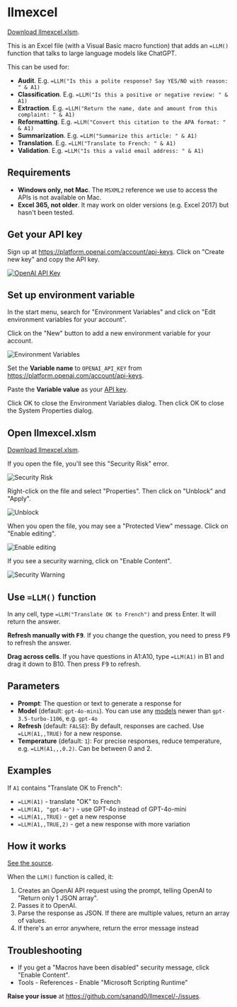 # llmexcel

[Download llmexcel.xlsm](llmexcel.xlsm ":ignore").

This is an Excel file (with a Visual Basic macro function) that adds an `=LLM()` function that talks to large language models like ChatGPT.

This can be used for:

- **Audit**. E.g. `=LLM("Is this a polite response? Say YES/NO with reason: " & A1)`
- **Classification**. E.g. `=LLM("Is this a positive or negative review: " & A1)`
- **Extraction**. E.g. `=LLM("Return the name, date and amount from this complaint: " & A1)`
- **Reformatting**. E.g. `=LLM("Convert this citation to the APA format: " & A1)`
- **Summarization**. E.g. `=LLM("Summarize this article: " & A1)`
- **Translation**. E.g. `=LLM("Translate to French: " & A1)`
- **Validation**. E.g. `=LLM("Is this a valid email address: " & A1)`

## Requirements

- **Windows only, not Mac**. The `MSXML2` reference we use to access the APIs is not available on Mac.
- **Excel 365, not older**. It may work on older versions (e.g. Excel 2017) but hasn't been tested.

## Get your API key

Sign up at <https://platform.openai.com/account/api-keys>. Click on "Create new key" and copy the API key.

[![OpenAI API Key](docs/openai-api-key.png)](https://platform.openai.com/account/api-keys)

## Set up environment variable

In the start menu, search for "Environment Variables" and click on "Edit environment variables for your account".

Click on the "New" button to add a new environment variable for your account.

![Environment Variables](docs/env-3-environment-variables.png)

Set the **Variable name** to `OPENAI_API_KEY` from <https://platform.openai.com/account/api-keys>.

Paste the **Variable value** as your [API key](#get-your-api-key).

Click OK to close the Environment Variables dialog. Then click OK to close the System Properties dialog.

## Open llmexcel.xlsm

[Download llmexcel.xlsm](llmexcel.xlsm ":ignore").

If you open the file, you'll see this "Security Risk" error.

![Security Risk](docs/download-security-risk.png)

Right-click on the file and select "Properties". Then click on "Unblock" and "Apply".

![Unblock](docs/download-unblock.png)

When you open the file, you may see a "Protected View" message. Click on "Enable editing".

![Enable editing](docs/download-enable-editing.png)

If you see a security warning, click on "Enable Content".

![Security Warning](docs/excel-security-warning.png)

## Use `=LLM()` function

In any cell, type `=LLM("Translate OK to French")` and press Enter. It will return the answer.

**Refresh manually with <kbd>F9</kbd>**. If you change the question, you need to press <kbd>F9</kbd> to refresh the answer.

**Drag across cells**. If you have questions in A1:A10, type `=LLM(A1)` in B1 and drag it down to B10. Then press <kbd>F9</kbd> to refresh.

## Parameters

- **Prompt**: The question or text to generate a response for
- **Model** (default: `gpt-4o-mini`). You can use any [models](https://platform.openai.com/docs/models/) newer than `gpt-3.5-turbo-1106`, e.g. `gpt-4o`
- **Refresh** (default: `FALSE`): By default, responses are cached. Use `=LLM(A1,,TRUE)` for a new response.
- **Temperature** (default: `1`): For precise responses, reduce temperature, e.g. `=LLM(A1,,,0.2)`. Can be between 0 and 2.

## Examples

If `A1` contains "Translate OK to French":

- `=LLM(A1)` - translate "OK" to French
- `=LLM(A1, "gpt-4o")` - use GPT-4o instead of GPT-4o-mini
- `=LLM(A1,,TRUE)` - get a new response
- `=LLM(A1,,TRUE,2)` - get a new response with more variation

## How it works

[See the source](https://github.com/sanand0/llmexcel/-/blob/main/llmexcel.bas ":ignore").

When the `LLM()` function is called, it:

1. Creates an OpenAI API request using the prompt, telling OpenAI to "Return only 1 JSON array".
2. Passes it to OpenAI.
3. Parse the response as JSON. If there are multiple values, return an array of values.
4. If there's an error anywhere, return the error message instead

## Troubleshooting

- If you get a "Macros have been disabled" security message, click "Enable Content".
- Tools - References - Enable "Microsoft Scripting Runtime"

**Raise your issue** at <https://github.com/sanand0/llmexcel/-/issues>.
